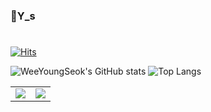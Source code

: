 ### 👋Y_s
#
<!--
**WeeYoungSeok/WeeYoungSeok** is a ✨ _special_ ✨ repository because its `README.md` (this file) appears on your GitHub profile.

Here are some ideas to get you started:

- 🔭 I’m currently working on ...
- 🌱 I’m currently learning ...
- 👯 I’m looking to collaborate on ...
- 🤔 I’m looking for help with ...
- 💬 Ask me about ...
- 📫 How to reach me: ...
- 😄 Pronouns: ...
- ⚡ Fun fact: ...
-->
[![Hits](https://hits.seeyoufarm.com/api/count/incr/badge.svg?url=https%3A%2F%2Fgithub.com%2FWeeYoungSeok&count_bg=%2379C83D&title_bg=%23555555&icon=&icon_color=%23E7E7E7&title=hits&edge_flat=false)](https://hits.seeyoufarm.com)
<br/>

![WeeYoungSeok's GitHub stats](https://github-readme-stats.vercel.app/api?username=WeeYoungSeok&show_icons=true&theme=radical)
![Top Langs](https://github-readme-stats.vercel.app/api/top-langs/?username=WeeYoungSeok&layout=compact&theme=tokyonight)

<table width=100%> 
  <tr>     
    <td width=50%> 
      <img src="https://github-readme-stats.vercel.app/api?username=WeeYoungSeok&show_icons=true&theme=radical"/>
    </td>     
    <td width=50%>
      <img src="https://github-readme-stats.vercel.app/api/top-langs/?username=WeeYoungSeok&layout=compact&theme=tokyonight"/>
    </td>   
  </tr> 
</table>
